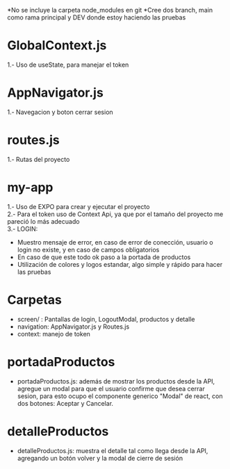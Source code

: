 *No se incluye la carpeta node_modules en git
*Cree dos branch, main como rama principal y DEV donde estoy haciendo las pruebas

# GlobalContext.js
1.- Uso de useState, para manejar el token

# AppNavigator.js
1.- Navegacion y boton cerrar sesion

# routes.js
1.- Rutas del proyecto

# my-app
1.- Uso de EXPO para crear y ejecutar el proyecto<br />
2.- Para el token uso de Context Api, ya que por el tamaño del proyecto me pareció lo más adecuado<br />
3.- LOGIN:
  * Muestro mensaje de error, en caso de error de conección, usuario o login no existe, y en caso de campos obligatorios
  * En caso de que este todo ok paso a la portada de productos
  * Utilización de colores y logos estandar, algo simple y rápido para hacer las pruebas

# Carpetas
  * screen/ : Pantallas de login, LogoutModal, productos y detalle
  * navigation: AppNavigator.js y Routes.js
  * context: manejo de token

# portadaProductos

  * portadaProductos.js: además de mostrar los productos desde la API, agregue un modal para que el usuario confirme que desea cerrar sesion, para esto ocupo el componente generico "Modal" de react, con dos botones: Aceptar y Cancelar.

# detalleProductos

  * detalleProductos.js: muestra el detalle tal como llega desde la API, agregando un botón volver y la modal de cierre de sesión




